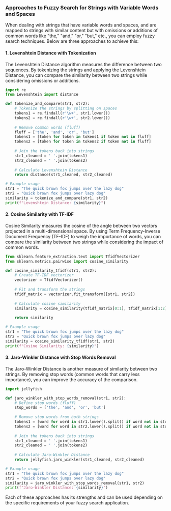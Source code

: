 ### Approaches to Fuzzy Search for Strings with Variable Words and Spaces

When dealing with strings that have variable words and spaces, and are mapped to strings with similar content but with omissions or additions of common words like "the," "and," "or," "but," etc., you can employ fuzzy search techniques. Below are three approaches to achieve this:

#### 1. **Levenshtein Distance with Tokenization**
The Levenshtein Distance algorithm measures the difference between two sequences. By tokenizing the strings and applying the Levenshtein Distance, you can compare the similarity between two strings while considering omissions or additions.

```python
import re
from Levenshtein import distance

def tokenize_and_compare(str1, str2):
    # Tokenize the strings by splitting on spaces
    tokens1 = re.findall(r'\w+', str1.lower())
    tokens2 = re.findall(r'\w+', str2.lower())
    
    # Remove common words (fluff)
    fluff = ['the', 'and', 'or', 'but']
    tokens1 = [token for token in tokens1 if token not in fluff]
    tokens2 = [token for token in tokens2 if token not in fluff]
    
    # Join the tokens back into strings
    str1_cleaned = ' '.join(tokens1)
    str2_cleaned = ' '.join(tokens2)
    
    # Calculate Levenshtein Distance
    return distance(str1_cleaned, str2_cleaned)

# Example usage
str1 = "The quick brown fox jumps over the lazy dog"
str2 = "Quick brown fox jumps over lazy dog"
similarity = tokenize_and_compare(str1, str2)
print(f"Levenshtein Distance: {similarity}")
```

#### 2. **Cosine Similarity with TF-IDF**
Cosine Similarity measures the cosine of the angle between two vectors projected in a multi-dimensional space. By using Term Frequency-Inverse Document Frequency (TF-IDF) to weigh the importance of words, you can compare the similarity between two strings while considering the impact of common words.

```python
from sklearn.feature_extraction.text import TfidfVectorizer
from sklearn.metrics.pairwise import cosine_similarity

def cosine_similarity_tfidf(str1, str2):
    # Create TF-IDF vectorizer
    vectorizer = TfidfVectorizer()
    
    # Fit and transform the strings
    tfidf_matrix = vectorizer.fit_transform([str1, str2])
    
    # Calculate cosine similarity
    similarity = cosine_similarity(tfidf_matrix[0:1], tfidf_matrix[1:2])[0][0]
    
    return similarity

# Example usage
str1 = "The quick brown fox jumps over the lazy dog"
str2 = "Quick brown fox jumps over lazy dog"
similarity = cosine_similarity_tfidf(str1, str2)
print(f"Cosine Similarity: {similarity}")
```

#### 3. **Jaro-Winkler Distance with Stop Words Removal**
The Jaro-Winkler Distance is another measure of similarity between two strings. By removing stop words (common words that carry less importance), you can improve the accuracy of the comparison.

```python
import jellyfish

def jaro_winkler_with_stop_words_removal(str1, str2):
    # Define stop words (fluff)
    stop_words = ['the', 'and', 'or', 'but']
    
    # Remove stop words from both strings
    tokens1 = [word for word in str1.lower().split() if word not in stop_words]
    tokens2 = [word for word in str2.lower().split() if word not in stop_words]
    
    # Join the tokens back into strings
    str1_cleaned = ' '.join(tokens1)
    str2_cleaned = ' '.join(tokens2)
    
    # Calculate Jaro-Winkler Distance
    return jellyfish.jaro_winkler(str1_cleaned, str2_cleaned)

# Example usage
str1 = "The quick brown fox jumps over the lazy dog"
str2 = "Quick brown fox jumps over lazy dog"
similarity = jaro_winkler_with_stop_words_removal(str1, str2)
print(f"Jaro-Winkler Distance: {similarity}")
```

Each of these approaches has its strengths and can be used depending on the specific requirements of your fuzzy search application. 

